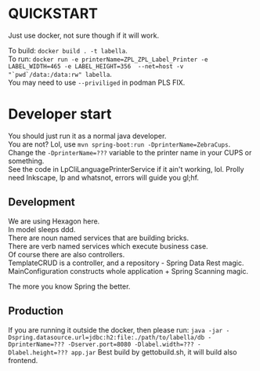 # QUICKSTART
Just use docker, not sure though if it will work.

To build: `docker build . -t labella`.  
To run: ```docker run -e printerName=ZPL_ZPL_Label_Printer -e LABEL_WIDTH=465 -e LABEL_HEIGHT=356  --net=host -v "`pwd`/data:/data:rw" labella```.  
You may need to use `--priviliged` in podman PLS FIX.


# Developer start
You should just run it as a normal java developer.  
You are not? Lol, use `mvn spring-boot:run -DprinterName=ZebraCups`.  
Change the `-DprinterName=???` variable to the printer name in your CUPS or something.  
See the code in LpCliLanguagePrinterService if it ain't working, lol.
Prolly need Inkscape, lp and whatsnot, errors will guide you gl;hf.

## Development

We are using Hexagon here.  
In model sleeps ddd.  
There are noun named services that are building bricks.  
There are verb named services which execute business case.  
Of course there are also controllers.  
TemplateCRUD is a controller, and a repository - Spring Data Rest magic.  
MainConfiguration constructs whole application + Spring Scanning magic.

The more you know Spring the better.

## Production

If you are running it outside the docker, then please run:
`java -jar -Dspring.datasource.url=jdbc:h2:file:./path/to/labella/db -DprinterName=??? -Dserver.port=8080 -Dlabel.width=??? -Dlabel.height=??? app.jar`
Best build by gettobuild.sh, it will build also frontend.
